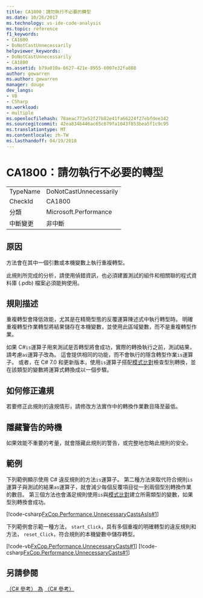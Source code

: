 ```yaml
---
title: CA1800：請勿執行不必要的轉型
ms.date: 10/26/2017
ms.technology: vs-ide-code-analysis
ms.topic: reference
f1_keywords:
- CA1800
- DoNotCastUnnecessarily
helpviewer_keywords:
- DoNotCastUnnecessarily
- CA1800
ms.assetid: b79a010a-6627-421e-8955-6007e32fa808
author: gewarren
ms.author: gewarren
manager: douge
dev_langs:
- VB
- CSharp
ms.workload:
- multiple
ms.openlocfilehash: 78aeac772e52f27b82e41fa66224f27ebfdee342
ms.sourcegitcommit: 42ea834b446ac65c679fa1043f853bea5f1c9c95
ms.translationtype: MT
ms.contentlocale: zh-TW
ms.lasthandoff: 04/19/2018
---
```

# <a name="ca1800-do-not-cast-unnecessarily"></a>CA1800：請勿執行不必要的轉型
|||
|-|-|
|TypeName|DoNotCastUnnecessarily|
|CheckId|CA1800|
|分類|Microsoft.Performance|
|中斷變更|非中斷|

## <a name="cause"></a>原因
方法會在其中一個引數或本機變數上執行重複轉型。

此規則所完成的分析，請使用偵錯資訊，也必須建置測試的組件和相關聯的程式資料庫 (.pdb) 檔案必須能夠使用。

## <a name="rule-description"></a>規則描述
重複轉型會降低效能，尤其是在精簡型態的反覆運算陳述式中執行轉型時。 明確重複轉型作業轉型將結果儲存在本機變數，並使用此區域變數，而不是重複轉型作業。

如果 C#`is`運算子用來測試是否轉型將會成功，實際的轉換執行之前，測試結果，請考慮`as`運算子改為。 這會提供相同的功能，而不會執行的隱含轉型作業`is`運算子。 或者，在 C# 7.0 和更新版本，使用`is`運算子搭配[模式比對](/dotnet/csharp/language-reference/keywords/is#pattern-matching-with-is)檢查型別轉換，並在該類型的變數將運算式轉換成以一個步驟。

## <a name="how-to-fix-violations"></a>如何修正違規
 若要修正此規則的違規情形，請修改方法實作中的轉換作業數目降至最低。

## <a name="when-to-suppress-warnings"></a>隱藏警告的時機
 如果效能不重要的考量，就會隱藏此規則的警告，或完整地忽略此規則的安全。

## <a name="examples"></a>範例
 下列範例顯示使用 C# 違反規則的方法`is`運算子。 第二種方法來取代符合規則`is`運算子與測試的結果`as`運算子，就會減少每個反覆項目從一到兩個型別轉換作業的數目。 第三個方法也會滿足規則使用`is`與[模式比對](/dotnet/csharp/language-reference/keywords/is#pattern-matching-with-is)建立所需類型的變數，如果型別轉換會成功。

 [!code-csharp[FxCop.Performance.UnnecessaryCastsAsIs#1](../code-quality/codesnippet/CSharp/ca1800-do-not-cast-unnecessarily_1.cs)]

 下列範例會示範一種方法， `start_Click`，具有多個重複的明確轉型的違反規則和方法， `reset_Click`，符合規則的本機變數中儲存轉型。

 [!code-vb[FxCop.Performance.UnnecessaryCasts#1](../code-quality/codesnippet/VisualBasic/ca1800-do-not-cast-unnecessarily_2.vb)]
 [!code-csharp[FxCop.Performance.UnnecessaryCasts#1](../code-quality/codesnippet/CSharp/ca1800-do-not-cast-unnecessarily_2.cs)]

## <a name="see-also"></a>另請參閱
[（C# 參考） 為](/dotnet/csharp/language-reference/keywords/as)
[（C# 參考）](/dotnet/csharp/language-reference/keywords/is)